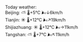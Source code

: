 Today weather:  
Beijing: ⛅️  🌡️+5°C 🌬️↓6km/h  
Tianjin: ☀️   🌡️+12°C 🌬️↗19km/h  
Shijiazhuang: ☀️   🌡️+12°C 🌬️→11km/h  
Tangshan: ⛅️  🌡️+7°C 🌬️↖11km/h  
